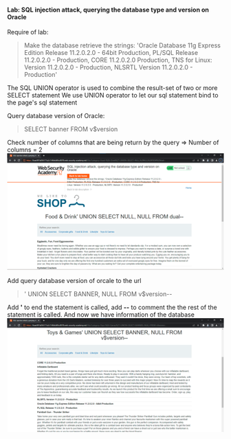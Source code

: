 #### Lab: SQL injection attack, querying the database type and version on Oracle

Require of lab:
> Make the database retrieve the strings: 'Oracle Database 11g Express Edition Release 11.2.0.2.0 - 64bit Production, PL/SQL Release 11.2.0.2.0 - Production, CORE 11.2.0.2.0 Production, TNS for Linux: Version 11.2.0.2.0 - Production, NLSRTL Version 11.2.0.2.0 - Production'

The SQL UNION operator is used to combine the result-set of two or more SELECT statement
We use UNION operator to let our sql statement bind to the page's sql statement

Query database version of Oracle:
>SELECT banner FROM v$version

Check number of columns that are being return by the query => Number of columns = 2
![](../../Img_note/Pasted%20image%2020221207131757.png)

Add query database version of orcale to the url
> ' UNION SELECT BANNER, NULL FROM v$version--

Add **'** to end the statement is called, add **--** to comment the the rest of the statement is called. And now we have information of the database
![](../../Img_note/Pasted%20image%2020221207132839.png)
